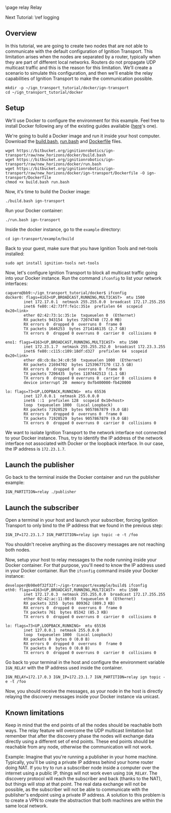 \page relay Relay

Next Tutorial: \ref logging

## Overview

In this tutorial, we are going to create two nodes that are not able to
communicate with the default configuration of Ignition Transport. This
limitation arises when the nodes are separated by a router, typically when they
are part of different local networks. Routers do not propagate UDP multicast
traffic and this is the reason for this limitation. We'll create a scenario to
simulate this configuration, and then we'll enable the relay capabilities of
Ignition Transport to make the communication possible.

```{.sh}
mkdir -p ~/ign_transport_tutorial/docker/ign-transport
cd ~/ign_transport_tutorial/docker
```

## Setup

We'll use Docker to configure the environment for this example. Feel free to
install Docker following any of the existing guides available
([here](https://bitbucket.org/osrf/vrx/wiki/tutorials/installDocker)'s one).

We're going to build a Docker image and run it inside your host computer.
Download the [build.bash](https://bitbucket.org/ignitionrobotics/ign-transport/raw/new_horizons/example/docker/build.bash), [run.bash](https://bitbucket.org/ignitionrobotics/ign-transport/raw/new_horizons/example/docker/run.bash) and
[Dockerfile](https://bitbucket.org/ignitionrobotics/ign-transport/raw/new_horizons/example/docker/ign-transport/Dockerfile) files.

```{.sh}
wget https://bitbucket.org/ignitionrobotics/ign-transport/raw/new_horizons/docker/build.bash
wget https://bitbucket.org/ignitionrobotics/ign-transport/raw/new_horizons/docker/run.bash
wget https://bitbucket.org/ignitionrobotics/ign-transport/raw/new_horizons/docker/ign-transport/Dockerfile -O ign-transport/Dockerfile
chmod +x build.bash run.bash
```

Now, it's time to build the Docker image:
```
./build.bash ign-transport
```

Run your Docker container:
```
./run.bash ign-transport
```

Inside the docker instance, go to the `example` directory:
```
cd ign-transport/example/build
```

Back to your guest, make sure that you have Ignition Tools and net-tools
installed:
```
sudo apt install ignition-tools net-tools
```

Now, let's configure Ignition Transport to block all multicast traffic going
into your Docker instance. Run the command `ifconfig` to list your network
interfaces:
```
caguero@bb9:~/ign_transport_tutorial/docker$ ifconfig
docker0: flags=4163<UP,BROADCAST,RUNNING,MULTICAST>  mtu 1500
        inet 172.17.0.1  netmask 255.255.0.0  broadcast 172.17.255.255
        inet6 fe80::42:73ff:fe1c:351e  prefixlen 64  scopeid 0x20<link>
        ether 02:42:73:1c:35:1e  txqueuelen 0  (Ethernet)
        RX packets 943154  bytes 72074740 (72.0 MB)
        RX errors 0  dropped 0  overruns 0  frame 0
        TX packets 1646253  bytes 2714146135 (2.7 GB)
        TX errors 0  dropped 0 overruns 0  carrier 0  collisions 0

eno1: flags=4163<UP,BROADCAST,RUNNING,MULTICAST>  mtu 1500
        inet 172.23.1.7  netmask 255.255.252.0  broadcast 172.23.3.255
        inet6 fe80::c115:c109:18df:d327  prefixlen 64  scopeid 0x20<link>
        ether d8:cb:8a:34:c0:50  txqueuelen 1000  (Ethernet)
        RX packets 21694702  bytes 12539677170 (12.5 GB)
        RX errors 0  dropped 0  overruns 0  frame 0
        TX packets 7206435  bytes 1107442513 (1.1 GB)
        TX errors 0  dropped 0 overruns 0  carrier 0  collisions 0
        device interrupt 20  memory 0xfb400000-fb420000

lo: flags=73<UP,LOOPBACK,RUNNING>  mtu 65536
        inet 127.0.0.1  netmask 255.0.0.0
        inet6 ::1  prefixlen 128  scopeid 0x10<host>
        loop  txqueuelen 1000  (Local Loopback)
        RX packets 71920529  bytes 9057867879 (9.0 GB)
        RX errors 0  dropped 0  overruns 0  frame 0
        TX packets 71920529  bytes 9057867879 (9.0 GB)
        TX errors 0  dropped 0 overruns 0  carrier 0  collisions 0
```

We want to isolate Ignition Transport to the network interface not connected to
your Docker instance. Thus, try to identify the IP address of the network
interface not associated with Docker or the loopback interface. In our case,
the IP address is `172.23.1.7`.

## Launch the publisher

Go back to the terminal inside the Docker container and run the publisher
example:
```
IGN_PARTITION=relay ./publisher
```

## Launch the subscriber

Open a terminal in your host and launch your subscriber, forcing Ignition
Transport to only bind to the IP address that we found in the previous step:

```
IGN_IP=172.23.1.7 IGN_PARTITION=relay ign topic -e -t /foo
```

You shouldn't receive anything as the discovery messages are not reaching both
nodes.

Now, setup your host to relay messages to the node running inside your
Docker container. For that purpose, you'll need to know the IP address used
in your Docker container. Run the `ifconfig` command inside your Docker
instance:
```
developer@b98e0f32f32f:~/ign-transport/example/build$ ifconfig
eth0: flags=4163<UP,BROADCAST,RUNNING,MULTICAST>  mtu 1500
        inet 172.17.0.3  netmask 255.255.0.0  broadcast 172.17.255.255
        ether 02:42:ac:11:00:03  txqueuelen 0  (Ethernet)
        RX packets 3255  bytes 809362 (809.3 KB)
        RX errors 0  dropped 0  overruns 0  frame 0
        TX packets 761  bytes 85342 (85.3 KB)
        TX errors 0  dropped 0 overruns 0  carrier 0  collisions 0

lo: flags=73<UP,LOOPBACK,RUNNING>  mtu 65536
        inet 127.0.0.1  netmask 255.0.0.0
        loop  txqueuelen 1000  (Local Loopback)
        RX packets 0  bytes 0 (0.0 B)
        RX errors 0  dropped 0  overruns 0  frame 0
        TX packets 0  bytes 0 (0.0 B)
        TX errors 0  dropped 0 overruns 0  carrier 0  collisions 0
```

Go back to your terminal in the host and configure the environment variable
`IGN_RELAY` with the IP address used inside the container.

```
IGN_RELAY=172.17.0.3 IGN_IP=172.23.1.7 IGN_PARTITION=relay ign topic -e -t /foo
```

Now, you should receive the messages, as your node in the host is directly
relaying the discovery messages inside your Docker instance via unicast.

## Known limitations

Keep in mind that the end points of all the nodes should be reachable both
ways. The relay feature will overcome the UDP multicast limitation but remember
that after the discovery phase the nodes will exchange data directly using a
different set of end points. These end points should be reachable from any node,
otherwise the communication will not work.

Example: Imagine that you're running a publisher in your home machine.
Typically, you'll be using a private IP address behind your home router doing
NAT. If you try to run a subscriber node inside a computer over the internet
using a public IP, things will not work even using `IGN_RELAY`. The discovery
protocol will reach the subscriber and back (thanks to the NAT), but things will
stop at that point. The real data exchange will not be possible, as the
subscriber will not be able to communicate with the publisher's endpoint using
a private IP address. A solution to this problem is to create a VPN to create
the abstraction that both machines are within the same local network.

